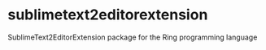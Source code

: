 # sublimetext2editorextension
SublimeText2EditorExtension package for the Ring programming language
